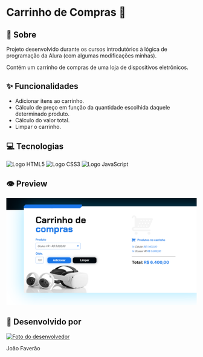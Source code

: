 <h1>Carrinho de Compras 🛒</h1>

<h2>📜 Sobre</h2>
<p>Projeto desenvolvido durante os cursos introdutórios à lógica de programação da Alura (com algumas modificações minhas).</p>
<p>Contém um carrinho de compras de uma loja de dispositivos eletrônicos.</p>

<h2>✨ Funcionalidades</h2>
<ul>
  <li>Adicionar itens ao carrinho.</li>
  <li>Cálculo de preço em função da quantidade escolhida daquele determinado produto.</li>
  <li>Cálculo do valor total.</li>
  <li>Limpar o carrinho.</li>
</ul>

<h2>💻 Tecnologias</h2>
<div>
    <img src="https://img.shields.io/badge/HTML5-black?style=for-the-badge&logo=html5" alt="Logo HTML5">
    <img src="https://img.shields.io/badge/CSS3-black?style=for-the-badge&logo=css3&logoColor=1572B6" alt="Logo CSS3">
    <img src="https://img.shields.io/badge/JavaScript-black?style=for-the-badge&logo=javascript" alt="Logo JavaScript">
</div>

<h2>👁️ Preview</h2>
<img src="./assets/preview.png" alt="Imagem mostrando uma prévia da aplicação" width="700px">

<h2>🤝 Desenvolvido por</h2>
<a href="https://github.com/faveraoDev" target="_blank">
  <img src="https://avatars.githubusercontent.com/u/159573827?v=4" alt="Foto do desenvolvedor" width="200px">
</a>

<span>João Faverão</span>
